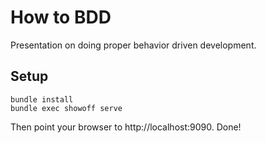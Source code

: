 # How to BDD #

Presentation on doing proper behavior driven development.

## Setup ##

    bundle install
    bundle exec showoff serve
    
Then point your browser to http://localhost:9090.  Done!

